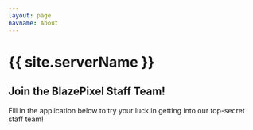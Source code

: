 ```yaml
---
layout: page
navname: About
---
```


# {{ site.serverName }}
## Join the BlazePixel Staff Team!

Fill in the application below to try your luck in getting into our top-secret staff team!

